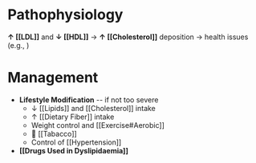 # Pathophysiology
**↑ [[LDL]]** and **↓ [[HDL]]** → **↑ [[Cholesterol]]** deposition → health issues (e.g., )

# Management
- **Lifestyle Modification** -- if not too severe
	- ↓ [[Lipids]] and [[Cholesterol]] intake
	- ↑ [[Dietary Fiber]] intake
	- Weight control and [[Exercise#Aerobic]]
	-  [[Tabacco]]
	- Control of [[Hypertension]]
- **[[Drugs Used in Dyslipidaemia]]**